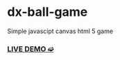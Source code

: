 # dx-ball-game
Simple javascipt canvas  html 5 game
### [LIVE DEMO ➫](https://shantoislam6.github.io/dx-ball-game)
